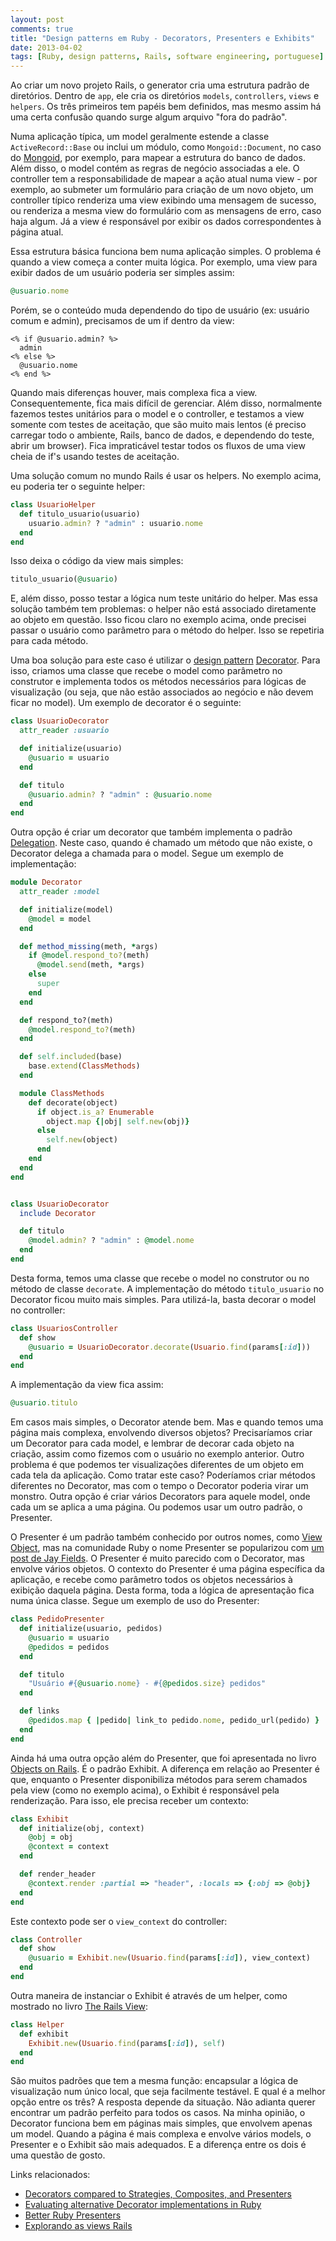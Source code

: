 ```yaml
---
layout: post
comments: true
title: "Design patterns em Ruby - Decorators, Presenters e Exhibits"
date: 2013-04-02
tags: [Ruby, design patterns, Rails, software engineering, portuguese]
---
```

Ao criar um novo projeto Rails, o generator cria uma estrutura padrão de diretórios. Dentro de `app`, ele cria os diretórios `models`, `controllers`, `views` e `helpers`. Os três primeiros tem papéis bem definidos, mas mesmo assim há uma certa confusão quando surge algum arquivo "fora do padrão".

Numa aplicação típica, um model geralmente estende a classe `ActiveRecord::Base` ou inclui um módulo, como `Mongoid::Document`, no caso do [Mongoid](http://mongoid.org), por exemplo, para mapear a estrutura do banco de dados. Além disso, o model contém as regras de negócio associadas a ele. O controller tem a responsabilidade de mapear a ação atual numa view - por exemplo, ao submeter um formulário para criação de um novo objeto, um controller típico renderiza uma view exibindo uma mensagem de sucesso, ou renderiza a mesma view do formulário com as mensagens de erro, caso haja algum. Já a view é responsável por exibir os dados correspondentes à página atual.

Essa estrutura básica funciona bem numa aplicação simples. O problema é quando a view começa a conter muita lógica. Por exemplo, uma view para exibir dados de um usuário poderia ser simples assim:

```ruby
@usuario.nome
```

Porém, se o conteúdo muda dependendo do tipo de usuário (ex: usuário comum e admin), precisamos de um if dentro da view:

```erb
<% if @usuario.admin? %>
  admin
<% else %>
  @usuario.nome
<% end %>
```

Quando mais diferenças houver, mais complexa fica a view. Consequentemente, fica mais difícil de gerenciar. Além disso, normalmente fazemos testes unitários para o model e o controller, e testamos a view somente com testes de aceitação, que são muito mais lentos (é preciso carregar todo o ambiente, Rails, banco de dados, e dependendo do teste, abrir um browser). Fica impraticável testar todos os fluxos de uma view cheia de if's usando testes de aceitação.

Uma solução comum no mundo Rails é usar os helpers. No exemplo acima, eu poderia ter o seguinte helper:

```ruby
class UsuarioHelper
  def titulo_usuario(usuario)
    usuario.admin? ? "admin" : usuario.nome
  end
end
```

Isso deixa o código da view mais simples:

```ruby
titulo_usuario(@usuario)
```

E, além disso, posso testar a lógica num teste unitário do helper. Mas essa solução também tem problemas: o helper não está associado diretamente ao objeto em questão. Isso ficou claro no exemplo acima, onde precisei passar o usuário como parâmetro para o método do helper. Isso se repetiria para cada método.

Uma boa solução para este caso é utilizar o [design pattern](http://en.wikipedia.org/wiki/Software_design_pattern) [Decorator](http://en.wikipedia.org/wiki/Decorator_pattern). Para isso, criamos uma classe que recebe o model como parâmetro no construtor e implementa todos os métodos necessários para lógicas de visualização (ou seja, que não estão associados ao negócio e não devem ficar no model). Um exemplo de decorator é o seguinte:

```ruby
class UsuarioDecorator
  attr_reader :usuario

  def initialize(usuario)
    @usuario = usuario
  end

  def titulo
    @usuario.admin? ? "admin" : @usuario.nome
  end
end
```

Outra opção é criar um decorator que também implementa o padrão [Delegation](http://en.wikipedia.org/wiki/Delegation_pattern). Neste caso, quando é chamado um método que não existe, o Decorator delega a chamada para o model. Segue um exemplo de implementação:

```ruby
module Decorator
  attr_reader :model

  def initialize(model)
    @model = model
  end

  def method_missing(meth, *args)
    if @model.respond_to?(meth)
      @model.send(meth, *args)
    else
      super
    end
  end

  def respond_to?(meth)
    @model.respond_to?(meth)
  end

  def self.included(base)
    base.extend(ClassMethods)
  end

  module ClassMethods
    def decorate(object)
      if object.is_a? Enumerable
        object.map {|obj| self.new(obj)}
      else
        self.new(object)
      end
    end
  end
end


class UsuarioDecorator
  include Decorator

  def titulo
    @model.admin? ? "admin" : @model.nome
  end
end
```

Desta forma, temos uma classe que recebe o model no construtor ou no método de classe `decorate`. A implementação do método `titulo_usuario` no Decorator ficou muito mais simples. Para utilizá-la, basta decorar o model no controller:

```ruby
class UsuariosController
  def show
    @usuario = UsuarioDecorator.decorate(Usuario.find(params[:id]))
  end
end
```

A implementação da view fica assim:

```ruby
@usuario.titulo
```

Em casos mais simples, o Decorator atende bem. Mas e quando temos uma página mais complexa, envolvendo diversos objetos? Precisaríamos criar um Decorator para cada model, e lembrar de decorar cada objeto na criação, assim como fizemos com o usuário no exemplo anterior. Outro problema é que podemos ter visualizações diferentes de um objeto em cada tela da aplicação. Como tratar este caso? Poderíamos criar métodos diferentes no Decorator, mas com o tempo o Decorator poderia virar um monstro. Outra opção é criar vários Decorators para aquele model, onde cada um se aplica a uma página. Ou podemos usar um outro padrão, o Presenter.

O Presenter é um padrão também conhecido por outros nomes, como [View Object](http://blog.codeclimate.com/blog/2012/10/17/7-ways-to-decompose-fat-activerecord-models/), mas na comunidade Ruby o nome Presenter se popularizou com [um post de Jay Fields](http://blog.jayfields.com/2007/03/rails-presenter-pattern.html). O Presenter é muito parecido com o Decorator, mas envolve vários objetos. O contexto do Presenter é uma página específica da aplicação, e recebe como parâmetro todos os objetos necessários à exibição daquela página. Desta forma, toda a lógica de apresentação fica numa única classe. Segue um exemplo de uso do Presenter:

```ruby
class PedidoPresenter
  def initialize(usuario, pedidos)
    @usuario = usuario
    @pedidos = pedidos
  end

  def titulo
    "Usuário #{@usuario.nome} - #{@pedidos.size} pedidos"
  end

  def links
    @pedidos.map { |pedido| link_to pedido.nome, pedido_url(pedido) }
  end
end
```

Ainda há uma outra opção além do Presenter, que foi apresentada no livro [Objects on Rails](http://objectsonrails.com). É o padrão Exhibit. A diferença em relação ao Presenter é que, enquanto o Presenter disponibiliza métodos para serem chamados pela view (como no exemplo acima), o Exhibit é responsável pela renderização. Para isso, ele precisa receber um contexto:

```ruby
class Exhibit
  def initialize(obj, context)
    @obj = obj
    @context = context
  end

  def render_header
    @context.render :partial => "header", :locals => {:obj => @obj}
  end
end
```

Este contexto pode ser o `view_context` do controller:

```ruby
class Controller
  def show
    @usuario = Exhibit.new(Usuario.find(params[:id]), view_context)
  end
end
```

Outra maneira de instanciar o Exhibit é através de um helper, como mostrado no livro [The Rails View](http://pragprog.com/book/warv/the-rails-view):

```ruby
class Helper
  def exhibit
    Exhibit.new(Usuario.find(params[:id]), self)
  end
end
```

São muitos padrões que tem a mesma função: encapsular a lógica de visualização num único local, que seja facilmente testável. E qual é a melhor opção entre os três? A resposta depende da situação. Não adianta querer encontrar um padrão perfeito para todos os casos. Na minha opinião, o Decorator funciona bem em páginas mais simples, que envolvem apenas um model. Quando a página é mais complexa e envolve vários models, o Presenter e o Exhibit são mais adequados. E a diferença entre os dois é uma questão de gosto.

Links relacionados:

- [Decorators compared to Strategies, Composites, and Presenters](http://robots.thoughtbot.com/post/20964851591/decorators-compared-to-strategies-composites-and)
- [Evaluating alternative Decorator implementations in Ruby](http://robots.thoughtbot.com/post/14825364877/evaluating-alternative-decorator-implementations-in)
- [Better Ruby Presenters](http://blog.steveklabnik.com/posts/2011-09-09-better-ruby-presenters)
- [Explorando as views Rails](https://speakerdeck.com/rodrigoospinto/explorando-as-views-rails)

